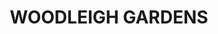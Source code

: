 ---
lastmod: '2025-04-06T06:05:19+00:00'
latitude: -12.404778
layout: suburb
longitude: 130.916098
postcode: 0812
state: NT
title: WOODLEIGH GARDENS
url: /nt/woodleigh-gardens/
---